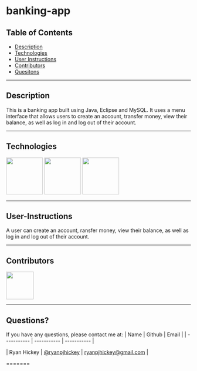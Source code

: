 # banking-app

## Table of Contents

- [Description](#Description)
- [Technologies](#Technologies)
- [User Instructions](#User-Instructions)
- [Contributors](#Contributors)
- [Quesitons](#Questions)

---

## Description

This is a banking app built using Java, Eclipse and MySQL. It uses a menu interface that allows users to create an account, transfer money, view their balance, as well as log in and log out of their account.

---

## Technologies

<p float="left">
<img src="https://cdn-icons-png.flaticon.com/512/226/226777.png" width="100" height="100">
<img src="https://e7.pngegg.com/pngimages/546/290/png-clipart-eclipse-computer-icons-integrated-development-environment-computer-software-eclipse-purple-furniture.png" width="100" height="100">
<img src="https://styles.redditmedia.com/t5_2qm6k/styles/communityIcon_dhjr6guc03x51.png" width="100" height="100">

---

## User-Instructions

A user can create an account, ransfer money, view their balance, as well as log in and log out of their account.

---

## Contributors

[<img src="https://avatars.githubusercontent.com/u/108383347?v=4.png" width="75" height="75">](https://github.com/ryanpjhickey)

---

## Questions?

If you have any questions, please contact me at:
| Name | Github | Email |
| ----------- | ----------- | ----------- |

| Ryan Hickey | [@ryanpjhickey](https://github.com/ryanpjhickey) | ryanpjhickey@gmail.com |

=======
